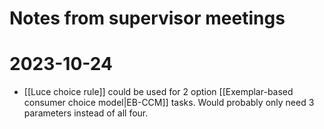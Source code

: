 # Notes from supervisor meetings

# 2023-10-24

-  [[Luce choice rule]] could be used for 2 option [[Exemplar-based consumer choice model|EB-CCM]] tasks. Would probably only need 3 parameters instead of all four.